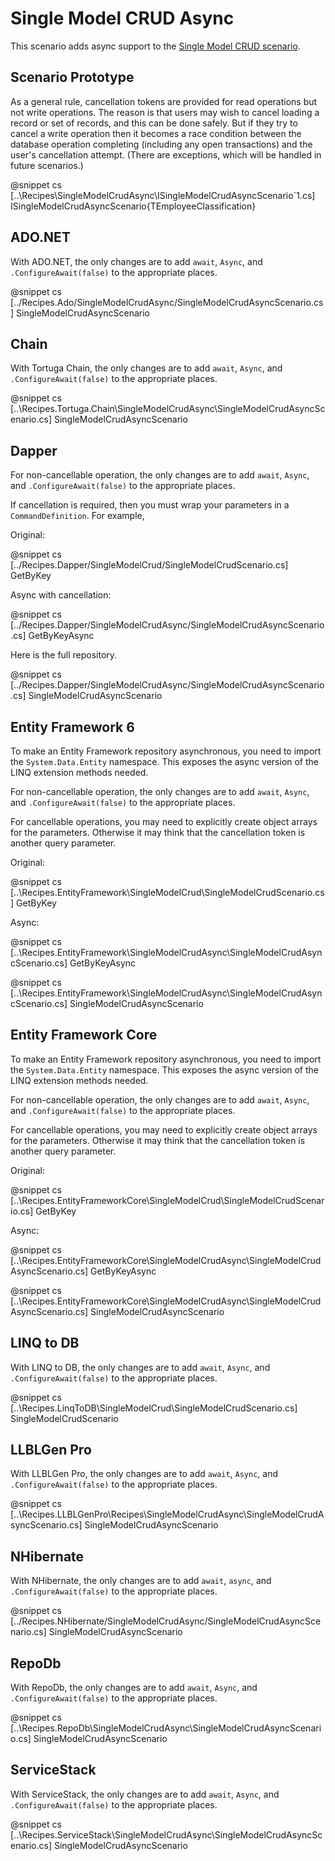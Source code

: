 ﻿# Single Model CRUD Async

This scenario adds async support to the [Single Model CRUD scenario](SingleModelCrud.htm).

## Scenario Prototype

As a general rule, cancellation tokens are provided for read operations but not write operations. The reason is that users may wish to cancel loading a record or set of records, and this can be done safely. But if they try to cancel a write operation then it becomes a race condition between the database operation completing (including any open transactions) and the user's cancellation attempt. (There are exceptions, which will be handled in future scenarios.)

@snippet cs [..\Recipes\SingleModelCrudAsync\ISingleModelCrudAsyncScenario`1.cs] ISingleModelCrudAsyncScenario{TEmployeeClassification}

## ADO.NET

With ADO.NET, the only changes are to add `await`, `Async`, and `.ConfigureAwait(false)` to the appropriate places. 

@snippet cs [../Recipes.Ado/SingleModelCrudAsync/SingleModelCrudAsyncScenario.cs] SingleModelCrudAsyncScenario

## Chain

With Tortuga Chain, the only changes are to add `await`, `Async`, and `.ConfigureAwait(false)` to the appropriate places. 

@snippet cs [..\Recipes.Tortuga.Chain\SingleModelCrudAsync\SingleModelCrudAsyncScenario.cs] SingleModelCrudAsyncScenario

## Dapper

For non-cancellable operation, the only changes are to add `await`, `Async`, and `.ConfigureAwait(false)` to the appropriate places. 

If cancellation is required, then you must wrap your parameters in a `CommandDefinition`. For example,

Original:

@snippet cs [../Recipes.Dapper/SingleModelCrud/SingleModelCrudScenario.cs] GetByKey

Async with cancellation:

@snippet cs [../Recipes.Dapper/SingleModelCrudAsync/SingleModelCrudAsyncScenario.cs] GetByKeyAsync

Here is the full repository.

@snippet cs [../Recipes.Dapper/SingleModelCrudAsync/SingleModelCrudAsyncScenario.cs] SingleModelCrudAsyncScenario


## Entity Framework 6

To make an Entity Framework repository asynchronous, you need to import the `System.Data.Entity` namespace. This exposes the async version of the LINQ extension methods needed. 

For non-cancellable operation, the only changes are to add `await`, `Async`, and `.ConfigureAwait(false)` to the appropriate places. 

For cancellable operations, you may need to explicitly create object arrays for the parameters. Otherwise it may think that the cancellation token is another query parameter.

Original:

@snippet cs [..\Recipes.EntityFramework\SingleModelCrud\SingleModelCrudScenario.cs] GetByKey

Async:

@snippet cs [..\Recipes.EntityFramework\SingleModelCrudAsync\SingleModelCrudAsyncScenario.cs] GetByKeyAsync


@snippet cs [..\Recipes.EntityFramework\SingleModelCrudAsync\SingleModelCrudAsyncScenario.cs] SingleModelCrudAsyncScenario


## Entity Framework Core

To make an Entity Framework repository asynchronous, you need to import the `System.Data.Entity` namespace. This exposes the async version of the LINQ extension methods needed. 

For non-cancellable operation, the only changes are to add `await`, `Async`, and `.ConfigureAwait(false)` to the appropriate places. 

For cancellable operations, you may need to explicitly create object arrays for the parameters. Otherwise it may think that the cancellation token is another query parameter.

Original:

@snippet cs [..\Recipes.EntityFrameworkCore\SingleModelCrud\SingleModelCrudScenario.cs] GetByKey

Async:

@snippet cs [..\Recipes.EntityFrameworkCore\SingleModelCrudAsync\SingleModelCrudAsyncScenario.cs] GetByKeyAsync


@snippet cs [..\Recipes.EntityFrameworkCore\SingleModelCrudAsync\SingleModelCrudAsyncScenario.cs] SingleModelCrudAsyncScenario

## LINQ to DB

With LINQ to DB, the only changes are to add `await`, `Async`, and `.ConfigureAwait(false)` to the appropriate places.

@snippet cs [..\Recipes.LinqToDB\SingleModelCrud\SingleModelCrudScenario.cs] SingleModelCrudScenario

## LLBLGen Pro

With LLBLGen Pro, the only changes are to add `await`, `Async`, and `.ConfigureAwait(false)` to the appropriate places. 

@snippet cs [..\Recipes.LLBLGenPro\Recipes\SingleModelCrudAsync\SingleModelCrudAsyncScenario.cs] SingleModelCrudAsyncScenario


## NHibernate

With NHibernate, the only changes are to add `await`, `async`, and `.ConfigureAwait(false)` to the appropriate places. 

@snippet cs [../Recipes.NHibernate/SingleModelCrudAsync/SingleModelCrudAsyncScenario.cs] SingleModelCrudAsyncScenario

## RepoDb

With RepoDb, the only changes are to add `await`, `Async`, and `.ConfigureAwait(false)` to the appropriate places. 

@snippet cs [..\Recipes.RepoDb\SingleModelCrudAsync\SingleModelCrudAsyncScenario.cs] SingleModelCrudAsyncScenario

## ServiceStack

With ServiceStack, the only changes are to add `await`, `Async`, and `.ConfigureAwait(false)` to the appropriate places. 

@snippet cs [..\Recipes.ServiceStack\SingleModelCrudAsync\SingleModelCrudAsyncScenario.cs] SingleModelCrudAsyncScenario

